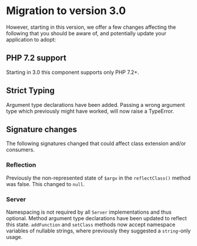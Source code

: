 # Migration to version 3.0

However, starting in this version, we offer a few changes affecting the
following that you should be aware of, and potentially update your application
to adopt:

## PHP 7.2 support

Starting in 3.0 this component supports only PHP 7.2+.

## Strict Typing

Argument type declarations have been added. Passing a wrong argument type which
previously might have worked, will now raise a TypeError.

## Signature changes

The following signatures changed that could affect class extension and/or
consumers.

### Reflection

Previously the non-represented state of `$argv` in the `reflectClass()` method
was false. This changed to `null`.

### Server

Namespacing is not required by all `Server` implementations and thus optional.
Method argument type declarations have been updated to reflect this state.
`addFunction` and `setClass` methods now accept namespace variables of nullable
strings, where previously they suggested a `string`-only usage.
